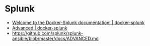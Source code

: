 # Splunk

- [Welcome to the Docker-Splunk documentation! | docker-splunk](https://splunk.github.io/docker-splunk/)
- [Advanced | docker-splunk](https://splunk.github.io/docker-splunk/ADVANCED)
- https://github.com/splunk/splunk-ansible/blob/master/docs/ADVANCED.md